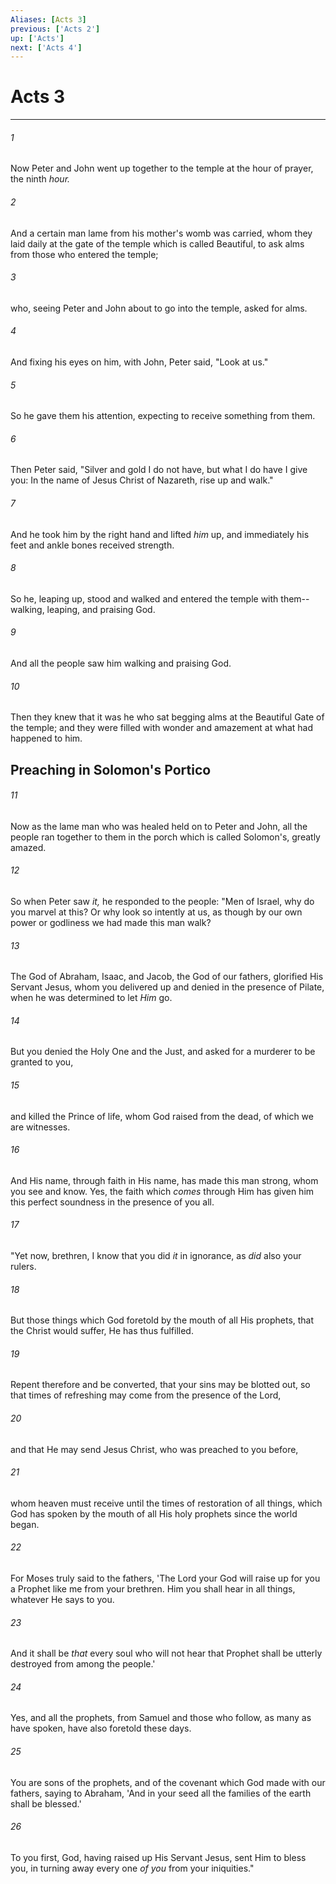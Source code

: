 ```yaml
---
Aliases: [Acts 3]
previous: ['Acts 2']
up: ['Acts']
next: ['Acts 4']
---
```

# Acts 3

***


###### 1 
Now Peter and John went up together to the temple at the hour of prayer, the ninth _hour._ 

###### 2 
And a certain man lame from his mother's womb was carried, whom they laid daily at the gate of the temple which is called Beautiful, to ask alms from those who entered the temple; 

###### 3 
who, seeing Peter and John about to go into the temple, asked for alms. 

###### 4 
And fixing his eyes on him, with John, Peter said, "Look at us." 

###### 5 
So he gave them his attention, expecting to receive something from them. 

###### 6 
Then Peter said, "Silver and gold I do not have, but what I do have I give you: In the name of Jesus Christ of Nazareth, rise up and walk." 

###### 7 
And he took him by the right hand and lifted _him_ up, and immediately his feet and ankle bones received strength. 

###### 8 
So he, leaping up, stood and walked and entered the temple with them--walking, leaping, and praising God. 

###### 9 
And all the people saw him walking and praising God. 

###### 10 
Then they knew that it was he who sat begging alms at the Beautiful Gate of the temple; and they were filled with wonder and amazement at what had happened to him.

## Preaching in Solomon's Portico 

###### 11 
Now as the lame man who was healed held on to Peter and John, all the people ran together to them in the porch which is called Solomon's, greatly amazed. 

###### 12 
So when Peter saw _it,_ he responded to the people: "Men of Israel, why do you marvel at this? Or why look so intently at us, as though by our own power or godliness we had made this man walk? 

###### 13 
The God of Abraham, Isaac, and Jacob, the God of our fathers, glorified His Servant Jesus, whom you delivered up and denied in the presence of Pilate, when he was determined to let _Him_ go. 

###### 14 
But you denied the Holy One and the Just, and asked for a murderer to be granted to you, 

###### 15 
and killed the Prince of life, whom God raised from the dead, of which we are witnesses. 

###### 16 
And His name, through faith in His name, has made this man strong, whom you see and know. Yes, the faith which _comes_ through Him has given him this perfect soundness in the presence of you all. 

###### 17 
"Yet now, brethren, I know that you did _it_ in ignorance, as _did_ also your rulers. 

###### 18 
But those things which God foretold by the mouth of all His prophets, that the Christ would suffer, He has thus fulfilled. 

###### 19 
Repent therefore and be converted, that your sins may be blotted out, so that times of refreshing may come from the presence of the Lord, 

###### 20 
and that He may send Jesus Christ, who was preached to you before, 

###### 21 
whom heaven must receive until the times of restoration of all things, which God has spoken by the mouth of all His holy prophets since the world began. 

###### 22 
For Moses truly said to the fathers, 'The Lord your God will raise up for you a Prophet like me from your brethren. Him you shall hear in all things, whatever He says to you. 

###### 23 
And it shall be _that_ every soul who will not hear that Prophet shall be utterly destroyed from among the people.' 

###### 24 
Yes, and all the prophets, from Samuel and those who follow, as many as have spoken, have also foretold these days. 

###### 25 
You are sons of the prophets, and of the covenant which God made with our fathers, saying to Abraham, 'And in your seed all the families of the earth shall be blessed.' 

###### 26 
To you first, God, having raised up His Servant Jesus, sent Him to bless you, in turning away every one _of you_ from your iniquities."
